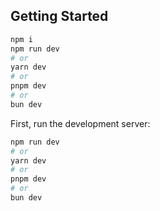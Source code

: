 

## Getting Started

```bash
npm i
npm run dev
# or
yarn dev
# or
pnpm dev
# or
bun dev
```

First, run the development server:

```bash
npm run dev
# or
yarn dev
# or
pnpm dev
# or
bun dev
```